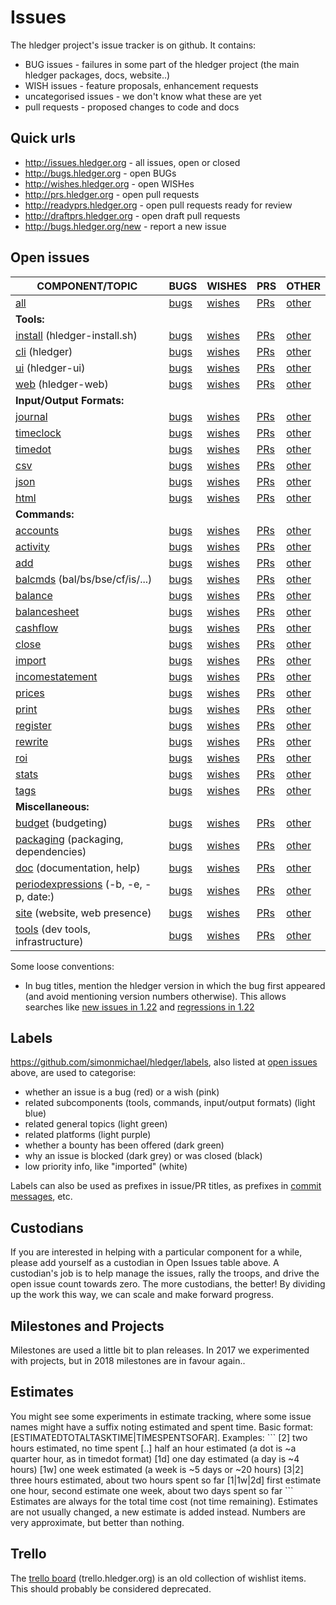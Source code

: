 # Issues

<div class=pagetoc>

<!-- toc -->
</div>

The hledger project\'s issue tracker is on github. It contains:

-   BUG issues - failures in some part of the hledger project (the main
    hledger packages, docs, website..)
-   WISH issues - feature proposals, enhancement requests
-   uncategorised issues - we don\'t know what these are yet
-   pull requests - proposed changes to code and docs

## Quick urls

- <http://issues.hledger.org>    - all issues, open or closed
- <http://bugs.hledger.org>      - open BUGs
- <http://wishes.hledger.org>    - open WISHes
- <http://prs.hledger.org>       - open pull requests
- <http://readyprs.hledger.org>  - open pull requests ready for review
- <http://draftprs.hledger.org>  - open draft pull requests
- <http://bugs.hledger.org/new>  - report a new issue

## Open issues

<!-- 
This table doesn't have to be aligned, but it helps.
Editing it may require editor support, search/replace etc.
Syntax: https://www.pandoc.org/MANUAL.html#tables -> pipe_tables
-->

| COMPONENT/TOPIC                                                                                                           | BUGS                                                                                                                | WISHES                                                                                                                 | PRS                                                                                           | OTHER                                                                                                                                     |
|---------------------------------------------------------------------------------------------------------------------------|---------------------------------------------------------------------------------------------------------------------|------------------------------------------------------------------------------------------------------------------------|-----------------------------------------------------------------------------------------------|-------------------------------------------------------------------------------------------------------------------------------------------|
| [all](https://github.com/simonmichael/hledger/issues?q=is:open)                                                           | [bugs](https://github.com/simonmichael/hledger/issues?q=is:open+is:issue+label:%22A+BUG%22)                         | [wishes](https://github.com/simonmichael/hledger/issues?q=is:open+is:issue+label:%22A+WISH%22)                         | [PRs](https://github.com/simonmichael/hledger/issues?q=is:open+is:pr)                         | [other](https://github.com/simonmichael/hledger/issues?q=is:open+is:issue+-label:%22A+BUG%22+-label:%22A+WISH%22)                         |
| **Tools:**                                                                                                                |                                                                                                                     |                                                                                                                        |                                                                                               |                                                                                                                                           |
| [install](https://github.com/simonmichael/hledger/issues?q=is:open+label:install) (hledger-install.sh)                    | [bugs](https://github.com/simonmichael/hledger/issues?q=is:open+is:issue+label:%22A+BUG%22+label:install)           | [wishes](https://github.com/simonmichael/hledger/issues?q=is:open+is:issue+label:%22A+WISH%22+label:install)           | [PRs](https://github.com/simonmichael/hledger/issues?q=is:open+is:pr+label:install)           | [other](https://github.com/simonmichael/hledger/issues?q=is:open+is:issue+-label:%22A+BUG%22+-label:%22A+WISH%22+label:install)           |
| [cli](https://github.com/simonmichael/hledger/issues?q=is:open+label:cli) (hledger)                                       | [bugs](https://github.com/simonmichael/hledger/issues?q=is:open+is:issue+label:%22A+BUG%22+label:cli)               | [wishes](https://github.com/simonmichael/hledger/issues?q=is:open+is:issue+label:%22A+WISH%22+label:cli)               | [PRs](https://github.com/simonmichael/hledger/issues?q=is:open+is:pr+label:cli)               | [other](https://github.com/simonmichael/hledger/issues?q=is:open+is:issue+-label:%22A+BUG%22+-label:%22A+WISH%22+label:cli)               |
| [ui](https://github.com/simonmichael/hledger/issues?q=is:open+label:ui) (hledger-ui)                                      | [bugs](https://github.com/simonmichael/hledger/issues?q=is:open+is:issue+label:%22A+BUG%22+label:ui)                | [wishes](https://github.com/simonmichael/hledger/issues?q=is:open+is:issue+label:%22A+WISH%22+label:ui)                | [PRs](https://github.com/simonmichael/hledger/issues?q=is:open+is:pr+label:ui)                | [other](https://github.com/simonmichael/hledger/issues?q=is:open+is:issue+-label:%22A+BUG%22+-label:%22A+WISH%22+label:ui)                |
| [web](https://github.com/simonmichael/hledger/issues?q=is:open+label:web) (hledger-web)                                   | [bugs](https://github.com/simonmichael/hledger/issues?q=is:open+is:issue+label:%22A+BUG%22+label:web)               | [wishes](https://github.com/simonmichael/hledger/issues?q=is:open+is:issue+label:%22A+WISH%22+label:web)               | [PRs](https://github.com/simonmichael/hledger/issues?q=is:open+is:pr+label:web)               | [other](https://github.com/simonmichael/hledger/issues?q=is:open+is:issue+-label:%22A+BUG%22+-label:%22A+WISH%22+label:web)               |
| **Input/Output Formats:**                                                                                                 |                                                                                                                     |                                                                                                                        |                                                                                               |                                                                                                                                           |
| [journal](https://github.com/simonmichael/hledger/issues?q=is:open+label:journal)                                         | [bugs](https://github.com/simonmichael/hledger/issues?q=is:open+is:issue+label:%22A+BUG%22+label:journal)           | [wishes](https://github.com/simonmichael/hledger/issues?q=is:open+is:issue+label:%22A+WISH%22+label:journal)           | [PRs](https://github.com/simonmichael/hledger/issues?q=is:open+is:pr+label:journal)           | [other](https://github.com/simonmichael/hledger/issues?q=is:open+is:issue+-label:%22A+BUG%22+-label:%22A+WISH%22+label:journal)           |
| [timeclock](https://github.com/simonmichael/hledger/issues?q=is:open+label:timeclock)                                     | [bugs](https://github.com/simonmichael/hledger/issues?q=is:open+is:issue+label:%22A+BUG%22+label:timeclock)         | [wishes](https://github.com/simonmichael/hledger/issues?q=is:open+is:issue+label:%22A+WISH%22+label:timeclock)         | [PRs](https://github.com/simonmichael/hledger/issues?q=is:open+is:pr+label:timeclock)         | [other](https://github.com/simonmichael/hledger/issues?q=is:open+is:issue+-label:%22A+BUG%22+-label:%22A+WISH%22+label:timeclock)         |
| [timedot](https://github.com/simonmichael/hledger/issues?q=is:open+label:timedot)                                         | [bugs](https://github.com/simonmichael/hledger/issues?q=is:open+is:issue+label:%22A+BUG%22+label:timedot)           | [wishes](https://github.com/simonmichael/hledger/issues?q=is:open+is:issue+label:%22A+WISH%22+label:timedot)           | [PRs](https://github.com/simonmichael/hledger/issues?q=is:open+is:pr+label:timedot)           | [other](https://github.com/simonmichael/hledger/issues?q=is:open+is:issue+-label:%22A+BUG%22+-label:%22A+WISH%22+label:timedot)           |
| [csv](https://github.com/simonmichael/hledger/issues?q=is:open+label:csv)                                                 | [bugs](https://github.com/simonmichael/hledger/issues?q=is:open+is:issue+label:%22A+BUG%22+label:csv)               | [wishes](https://github.com/simonmichael/hledger/issues?q=is:open+is:issue+label:%22A+WISH%22+label:csv)               | [PRs](https://github.com/simonmichael/hledger/issues?q=is:open+is:pr+label:csv)               | [other](https://github.com/simonmichael/hledger/issues?q=is:open+is:issue+-label:%22A+BUG%22+-label:%22A+WISH%22+label:csv)               |
| [json](https://github.com/simonmichael/hledger/issues?q=is:open+label:json)                                               | [bugs](https://github.com/simonmichael/hledger/issues?q=is:open+is:issue+label:%22A+BUG%22+label:json)              | [wishes](https://github.com/simonmichael/hledger/issues?q=is:open+is:issue+label:%22A+WISH%22+label:json)              | [PRs](https://github.com/simonmichael/hledger/issues?q=is:open+is:pr+label:json)              | [other](https://github.com/simonmichael/hledger/issues?q=is:open+is:issue+-label:%22A+BUG%22+-label:%22A+WISH%22+label:json)              |
| [html](https://github.com/simonmichael/hledger/issues?q=is:open+label:html)                                               | [bugs](https://github.com/simonmichael/hledger/issues?q=is:open+is:issue+label:%22A+BUG%22+label:html)              | [wishes](https://github.com/simonmichael/hledger/issues?q=is:open+is:issue+label:%22A+WISH%22+label:html)              | [PRs](https://github.com/simonmichael/hledger/issues?q=is:open+is:pr+label:html)              | [other](https://github.com/simonmichael/hledger/issues?q=is:open+is:issue+-label:%22A+BUG%22+-label:%22A+WISH%22+label:html)              |
| **Commands:**                                                                                                             |                                                                                                                     |                                                                                                                        |                                                                                               |                                                                                                                                           |
| [accounts](https://github.com/simonmichael/hledger/issues?q=is:open+label:accounts)                                       | [bugs](https://github.com/simonmichael/hledger/issues?q=is:open+is:issue+label:%22A+BUG%22+label:accounts)          | [wishes](https://github.com/simonmichael/hledger/issues?q=is:open+is:issue+label:%22A+WISH%22+label:accounts)          | [PRs](https://github.com/simonmichael/hledger/issues?q=is:open+is:pr+label:accounts)          | [other](https://github.com/simonmichael/hledger/issues?q=is:open+is:issue+-label:%22A+BUG%22+-label:%22A+WISH%22+label:accounts)          |
| [activity](https://github.com/simonmichael/hledger/issues?q=is:open+label:activity)                                       | [bugs](https://github.com/simonmichael/hledger/issues?q=is:open+is:issue+label:%22A+BUG%22+label:activity)          | [wishes](https://github.com/simonmichael/hledger/issues?q=is:open+is:issue+label:%22A+WISH%22+label:activity)          | [PRs](https://github.com/simonmichael/hledger/issues?q=is:open+is:pr+label:activity)          | [other](https://github.com/simonmichael/hledger/issues?q=is:open+is:issue+-label:%22A+BUG%22+-label:%22A+WISH%22+label:activity)          |
| [add](https://github.com/simonmichael/hledger/issues?q=is:open+label:add)                                                 | [bugs](https://github.com/simonmichael/hledger/issues?q=is:open+is:issue+label:%22A+BUG%22+label:add)               | [wishes](https://github.com/simonmichael/hledger/issues?q=is:open+is:issue+label:%22A+WISH%22+label:add)               | [PRs](https://github.com/simonmichael/hledger/issues?q=is:open+is:pr+label:add)               | [other](https://github.com/simonmichael/hledger/issues?q=is:open+is:issue+-label:%22A+BUG%22+-label:%22A+WISH%22+label:add)               |
| [balcmds](https://github.com/simonmichael/hledger/issues?q=is:open+label:balcmds) (bal/bs/bse/cf/is/...)                  | [bugs](https://github.com/simonmichael/hledger/issues?q=is:open+is:issue+label:%22A+BUG%22+label:balcmds)           | [wishes](https://github.com/simonmichael/hledger/issues?q=is:open+is:issue+label:%22A+WISH%22+label:balcmds)           | [PRs](https://github.com/simonmichael/hledger/issues?q=is:open+is:pr+label:balcmds)           | [other](https://github.com/simonmichael/hledger/issues?q=is:open+is:issue+-label:%22A+BUG%22+-label:%22A+WISH%22+label:balcmds)           |
| [balance](https://github.com/simonmichael/hledger/issues?q=is:open+label:balance)                                         | [bugs](https://github.com/simonmichael/hledger/issues?q=is:open+is:issue+label:%22A+BUG%22+label:balance)           | [wishes](https://github.com/simonmichael/hledger/issues?q=is:open+is:issue+label:%22A+WISH%22+label:balance)           | [PRs](https://github.com/simonmichael/hledger/issues?q=is:open+is:pr+label:balance)           | [other](https://github.com/simonmichael/hledger/issues?q=is:open+is:issue+-label:%22A+BUG%22+-label:%22A+WISH%22+label:balance)           |
| [balancesheet](https://github.com/simonmichael/hledger/issues?q=is:open+label:balancesheet)                               | [bugs](https://github.com/simonmichael/hledger/issues?q=is:open+is:issue+label:%22A+BUG%22+label:balancesheet)      | [wishes](https://github.com/simonmichael/hledger/issues?q=is:open+is:issue+label:%22A+WISH%22+label:balancesheet)      | [PRs](https://github.com/simonmichael/hledger/issues?q=is:open+is:pr+label:balancesheet)      | [other](https://github.com/simonmichael/hledger/issues?q=is:open+is:issue+-label:%22A+BUG%22+-label:%22A+WISH%22+label:balancesheet)      |
| [cashflow](https://github.com/simonmichael/hledger/issues?q=is:open+label:cashflow)                                       | [bugs](https://github.com/simonmichael/hledger/issues?q=is:open+is:issue+label:%22A+BUG%22+label:cashflow)          | [wishes](https://github.com/simonmichael/hledger/issues?q=is:open+is:issue+label:%22A+WISH%22+label:cashflow)          | [PRs](https://github.com/simonmichael/hledger/issues?q=is:open+is:pr+label:cashflow)          | [other](https://github.com/simonmichael/hledger/issues?q=is:open+is:issue+-label:%22A+BUG%22+-label:%22A+WISH%22+label:cashflow)          |
| [close](https://github.com/simonmichael/hledger/issues?q=is:open+label:close)                                             | [bugs](https://github.com/simonmichael/hledger/issues?q=is:open+is:issue+label:%22A+BUG%22+label:close)             | [wishes](https://github.com/simonmichael/hledger/issues?q=is:open+is:issue+label:%22A+WISH%22+label:close)             | [PRs](https://github.com/simonmichael/hledger/issues?q=is:open+is:pr+label:close)             | [other](https://github.com/simonmichael/hledger/issues?q=is:open+is:issue+-label:%22A+BUG%22+-label:%22A+WISH%22+label:close)             |
| [import](https://github.com/simonmichael/hledger/issues?q=is:open+label:import)                                           | [bugs](https://github.com/simonmichael/hledger/issues?q=is:open+is:issue+label:%22A+BUG%22+label:import)            | [wishes](https://github.com/simonmichael/hledger/issues?q=is:open+is:issue+label:%22A+WISH%22+label:import)            | [PRs](https://github.com/simonmichael/hledger/issues?q=is:open+is:pr+label:import)            | [other](https://github.com/simonmichael/hledger/issues?q=is:open+is:issue+-label:%22A+BUG%22+-label:%22A+WISH%22+label:import)            |
| [incomestatement](https://github.com/simonmichael/hledger/issues?q=is:open+label:incomestatement)                         | [bugs](https://github.com/simonmichael/hledger/issues?q=is:open+is:issue+label:%22A+BUG%22+label:incomestatement)   | [wishes](https://github.com/simonmichael/hledger/issues?q=is:open+is:issue+label:%22A+WISH%22+label:incomestatement)   | [PRs](https://github.com/simonmichael/hledger/issues?q=is:open+is:pr+label:incomestatement)   | [other](https://github.com/simonmichael/hledger/issues?q=is:open+is:issue+-label:%22A+BUG%22+-label:%22A+WISH%22+label:incomestatement)   |
| [prices](https://github.com/simonmichael/hledger/issues?q=is:open+label:prices)                                           | [bugs](https://github.com/simonmichael/hledger/issues?q=is:open+is:issue+label:%22A+BUG%22+label:prices)            | [wishes](https://github.com/simonmichael/hledger/issues?q=is:open+is:issue+label:%22A+WISH%22+label:prices)            | [PRs](https://github.com/simonmichael/hledger/issues?q=is:open+is:pr+label:prices)            | [other](https://github.com/simonmichael/hledger/issues?q=is:open+is:issue+-label:%22A+BUG%22+-label:%22A+WISH%22+label:prices)            |
| [print](https://github.com/simonmichael/hledger/issues?q=is:open+label:print)                                             | [bugs](https://github.com/simonmichael/hledger/issues?q=is:open+is:issue+label:%22A+BUG%22+label:print)             | [wishes](https://github.com/simonmichael/hledger/issues?q=is:open+is:issue+label:%22A+WISH%22+label:print)             | [PRs](https://github.com/simonmichael/hledger/issues?q=is:open+is:pr+label:print)             | [other](https://github.com/simonmichael/hledger/issues?q=is:open+is:issue+-label:%22A+BUG%22+-label:%22A+WISH%22+label:print)             |
| [register](https://github.com/simonmichael/hledger/issues?q=is:open+label:register)                                       | [bugs](https://github.com/simonmichael/hledger/issues?q=is:open+is:issue+label:%22A+BUG%22+label:register)          | [wishes](https://github.com/simonmichael/hledger/issues?q=is:open+is:issue+label:%22A+WISH%22+label:register)          | [PRs](https://github.com/simonmichael/hledger/issues?q=is:open+is:pr+label:register)          | [other](https://github.com/simonmichael/hledger/issues?q=is:open+is:issue+-label:%22A+BUG%22+-label:%22A+WISH%22+label:register)          |
| [rewrite](https://github.com/simonmichael/hledger/issues?q=is:open+label:rewrite)                                         | [bugs](https://github.com/simonmichael/hledger/issues?q=is:open+is:issue+label:%22A+BUG%22+label:rewrite)           | [wishes](https://github.com/simonmichael/hledger/issues?q=is:open+is:issue+label:%22A+WISH%22+label:rewrite)           | [PRs](https://github.com/simonmichael/hledger/issues?q=is:open+is:pr+label:rewrite)           | [other](https://github.com/simonmichael/hledger/issues?q=is:open+is:issue+-label:%22A+BUG%22+-label:%22A+WISH%22+label:rewrite)           |
| [roi](https://github.com/simonmichael/hledger/issues?q=is:open+label:roi)                                                 | [bugs](https://github.com/simonmichael/hledger/issues?q=is:open+is:issue+label:%22A+BUG%22+label:roi)               | [wishes](https://github.com/simonmichael/hledger/issues?q=is:open+is:issue+label:%22A+WISH%22+label:roi)               | [PRs](https://github.com/simonmichael/hledger/issues?q=is:open+is:pr+label:roi)               | [other](https://github.com/simonmichael/hledger/issues?q=is:open+is:issue+-label:%22A+BUG%22+-label:%22A+WISH%22+label:roi)               |
| [stats](https://github.com/simonmichael/hledger/issues?q=is:open+label:stats)                                             | [bugs](https://github.com/simonmichael/hledger/issues?q=is:open+is:issue+label:%22A+BUG%22+label:stats)             | [wishes](https://github.com/simonmichael/hledger/issues?q=is:open+is:issue+label:%22A+WISH%22+label:stats)             | [PRs](https://github.com/simonmichael/hledger/issues?q=is:open+is:pr+label:stats)             | [other](https://github.com/simonmichael/hledger/issues?q=is:open+is:issue+-label:%22A+BUG%22+-label:%22A+WISH%22+label:stats)             |
| [tags](https://github.com/simonmichael/hledger/issues?q=is:open+label:tags)                                               | [bugs](https://github.com/simonmichael/hledger/issues?q=is:open+is:issue+label:%22A+BUG%22+label:tags)              | [wishes](https://github.com/simonmichael/hledger/issues?q=is:open+is:issue+label:%22A+WISH%22+label:tags)              | [PRs](https://github.com/simonmichael/hledger/issues?q=is:open+is:pr+label:tags)              | [other](https://github.com/simonmichael/hledger/issues?q=is:open+is:issue+-label:%22A+BUG%22+-label:%22A+WISH%22+label:tags)              |
| **Miscellaneous:**                                                                                                        |                                                                                                                     |                                                                                                                        |                                                                                               |                                                                                                                                           |
| [budget](https://github.com/simonmichael/hledger/issues?q=is:open+label:budget) (budgeting)                               | [bugs](https://github.com/simonmichael/hledger/issues?q=is:open+is:issue+label:%22A+BUG%22+label:budget)            | [wishes](https://github.com/simonmichael/hledger/issues?q=is:open+is:issue+label:%22A+WISH%22+label:budget)            | [PRs](https://github.com/simonmichael/hledger/issues?q=is:open+is:pr+label:budget)            | [other](https://github.com/simonmichael/hledger/issues?q=is:open+is:issue+-label:%22A+BUG%22+-label:%22A+WISH%22+label:budget)            |
| [packaging](https://github.com/simonmichael/hledger/issues?q=is:open+label:deps) (packaging, dependencies)                | [bugs](https://github.com/simonmichael/hledger/issues?q=is:open+is:issue+label:%22A+BUG%22+label:deps)              | [wishes](https://github.com/simonmichael/hledger/issues?q=is:open+is:issue+label:%22A+WISH%22+label:deps)              | [PRs](https://github.com/simonmichael/hledger/issues?q=is:open+is:pr+label:deps)              | [other](https://github.com/simonmichael/hledger/issues?q=is:open+is:issue+-label:%22A+BUG%22+-label:%22A+WISH%22+label:deps)              |
| [doc](https://github.com/simonmichael/hledger/issues?q=is:open+label:doc) (documentation, help)                           | [bugs](https://github.com/simonmichael/hledger/issues?q=is:open+is:issue+label:%22A+BUG%22+label:doc)               | [wishes](https://github.com/simonmichael/hledger/issues?q=is:open+is:issue+label:%22A+WISH%22+label:doc)               | [PRs](https://github.com/simonmichael/hledger/issues?q=is:open+is:pr+label:doc)               | [other](https://github.com/simonmichael/hledger/issues?q=is:open+is:issue+-label:%22A+BUG%22+-label:%22A+WISH%22+label:doc)               |
| [periodexpressions](https://github.com/simonmichael/hledger/issues?q=is:open+label:periodexpressions) (-b, -e, -p, date:) | [bugs](https://github.com/simonmichael/hledger/issues?q=is:open+is:issue+label:%22A+BUG%22+label:periodexpressions) | [wishes](https://github.com/simonmichael/hledger/issues?q=is:open+is:issue+label:%22A+WISH%22+label:periodexpressions) | [PRs](https://github.com/simonmichael/hledger/issues?q=is:open+is:pr+label:periodexpressions) | [other](https://github.com/simonmichael/hledger/issues?q=is:open+is:issue+-label:%22A+BUG%22+-label:%22A+WISH%22+label:periodexpressions) |
| [site](https://github.com/simonmichael/hledger/issues?q=is:open+label:site) (website, web presence)                       | [bugs](https://github.com/simonmichael/hledger/issues?q=is:open+is:issue+label:%22A+BUG%22+label:site)              | [wishes](https://github.com/simonmichael/hledger/issues?q=is:open+is:issue+label:%22A+WISH%22+label:site)              | [PRs](https://github.com/simonmichael/hledger/issues?q=is:open+is:pr+label:site)              | [other](https://github.com/simonmichael/hledger/issues?q=is:open+is:issue+-label:%22A+BUG%22+-label:%22A+WISH%22+label:site)              |
| [tools](https://github.com/simonmichael/hledger/issues?q=is:open+label:tools) (dev tools, infrastructure)                 | [bugs](https://github.com/simonmichael/hledger/issues?q=is:open+is:issue+label:%22A+BUG%22+label:tools)             | [wishes](https://github.com/simonmichael/hledger/issues?q=is:open+is:issue+label:%22A+WISH%22+label:tools)             | [PRs](https://github.com/simonmichael/hledger/issues?q=is:open+is:pr+label:tools)             | [other](https://github.com/simonmichael/hledger/issues?q=is:open+is:issue+-label:%22A+BUG%22+-label:%22A+WISH%22+label:tools)             |



Some loose conventions:

- In bug titles, mention the hledger version in which the bug first appeared 
  (and avoid mentioning version numbers otherwise).
  This allows searches like
  [new issues in 1.22](https://github.com/simonmichael/hledger/issues?q=in%3Atitle+1.22+)
  and
  [regressions in 1.22](https://github.com/simonmichael/hledger/issues?q=in%3Atitle+1.22+label%3Aregression%21)


## Labels

<https://github.com/simonmichael/hledger/labels>,
also listed at [open issues](#open-issues) above,
are used to categorise:

- whether an issue is a bug (red) or a wish (pink)
- related subcomponents (tools, commands, input/output formats) (light blue)
- related general topics (light green)
- related platforms (light purple)
- whether a bounty has been offered (dark green)
- why an issue is blocked (dark grey) or was closed (black)
- low priority info, like "imported" (white)

Labels can also be used as prefixes in issue/PR titles,
as prefixes in [commit messages](#commit-messages), etc.

## Custodians

If you are interested in helping with a particular component for a
while, please add yourself as a custodian in Open Issues table above.
A custodian\'s job is to help manage the issues, rally the troops, and
drive the open issue count towards zero. The more custodians, the
better! By dividing up the work this way, we can scale and make forward
progress.

## Milestones and Projects

Milestones are used a little bit to plan releases. In 2017 we
experimented with projects, but in 2018 milestones are in favour again..

## Estimates

You might see some experiments in estimate tracking, where some issue
names might have a suffix noting estimated and spent time. Basic format:
\[ESTIMATEDTOTALTASKTIME\|TIMESPENTSOFAR\]. Examples: \`\`\` \[2\] two
hours estimated, no time spent \[..\] half an hour estimated (a dot is
\~a quarter hour, as in timedot format) \[1d\] one day estimated (a day
is \~4 hours) \[1w\] one week estimated (a week is \~5 days or \~20
hours) \[3\|2\] three hours estimated, about two hours spent so far
\[1\|1w\|2d\] first estimate one hour, second estimate one week, about
two days spent so far \`\`\` Estimates are always for the total time
cost (not time remaining). Estimates are not usually changed, a new
estimate is added instead. Numbers are very approximate, but better than
nothing.

## Trello

The [trello board](http://trello.hledger.org) (trello.hledger.org) is an
old collection of wishlist items. This should probably be considered
deprecated.

